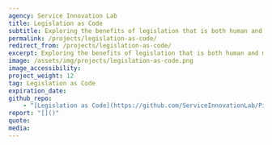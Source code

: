```yaml
---
agency: Service Innovation Lab
title: Legislation as Code
subtitle: Exploring the benefits of legislation that is both human and machine readable and what it might take to transition.
permalink: /projects/legislation-as-code/
redirect_from: /projects/legislation-as-code/
excerpt: Exploring the benefits of legislation that is both human and machine readable and what it might take to transition.
image: /assets/img/projects/legislation-as-code.png
image_accessibility: 
project_weight: 12
tag: Legislation as Code
expiration_date:
github_repo:
    - "[Legislation as Code](https://github.com/ServiceInnovationLab/Piccolo)"
report: "[]()"
quote:
media: 
---
```

